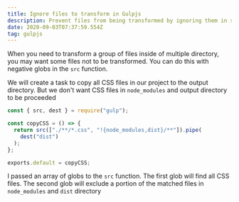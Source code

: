```yaml
---
title: Ignore files to transform in Gulpjs
description: Prevent files from being transformed by ignoring them in src globs
date: 2020-09-03T07:37:59.554Z
tag: gulpjs
---
```

When you need to transform a group of files inside of multiple directory, you may want some files not to be transformed. You can do this with negative globs in the `src` function.

We will create a task to copy all CSS files in our project to the output directory. But we don't want CSS files in `node_modules` and output directory to be proceeded

```javascript
const { src, dest } = require("gulp");

const copyCSS = () => {
  return src(["./**/*.css", "!{node_modules,dist}/**"]).pipe(
    dest("dist")
  );
};

exports.default = copyCSS;

```

I passed an array of globs to the `src` function. The first glob will find all CSS files. The second glob will exclude a portion of the matched files in `node_modules` and `dist` directory
